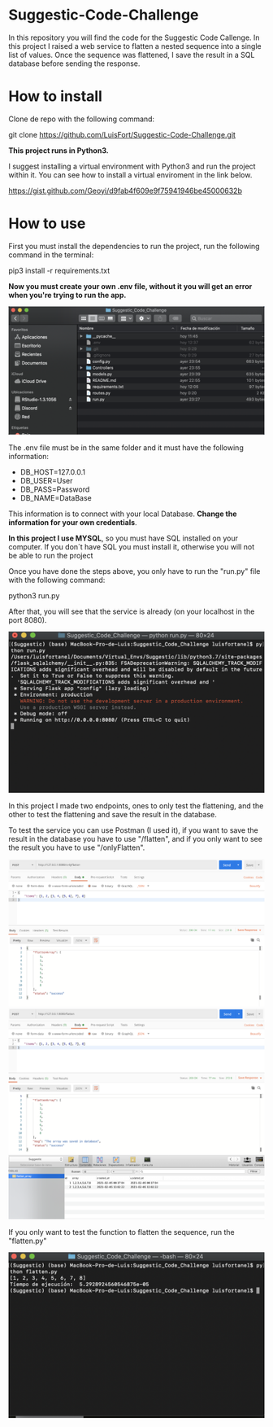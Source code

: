 # Suggestic-Code-Challenge
In this repository you will find the code for the Suggestic Code Callenge. In this project I raised a web service to flatten a nested sequence into a single
list of values. Once the sequence was flattened, I save the result in a SQL database before sending the response.

# How to install
Clone de repo with the following command:

git clone https://github.com/LuisFort/Suggestic-Code-Challenge.git

**This project runs in Python3.**

I suggest installing a virtual environment with Python3 and run the project within it. 
You can see how to install a virtual enviroment in the link below.

https://gist.github.com/Geoyi/d9fab4f609e9f75941946be45000632b

# How to use

First you must install the dependencies to run the project, run the following command in the terminal:

pip3 install -r requirements.txt

**Now you must create your own .env file, without it you will get an error when you're trying to run the app.**

<img src="images/creating_env.png" title="creating_env_file">


The .env file must be in the same folder and it must have the following information:

- DB_HOST=127.0.0.1
- DB_USER=User
- DB_PASS=Password
- DB_NAME=DataBase

This information is to connect with your local Database. **Change the information for your own credentials**.

**In this project I use MYSQL**, so you must have SQL installed on your computer. If you don´t have SQL you must install it, otherwise you will not be able to run the project

Once you have done the steps above, you only have to run the "run.py" file with the following command:

python3 run.py

After that, you will see that the service is already (on your localhost in the port 8080).

<img src="images/running_app.png" title="creating_env_file">


In this project I made two endpoints, ones to only test the flattening, and the other to test the flattening and save the result in the database.

To test the service you can use Postman (I used it), if you want to save the result in the database you have to use "/flatten", and if you only want to see the result you have to use "/onlyFlatten".

<img src="images/testing_1.png" title="testing_1">



<img src="images/testing_2.png" title="testing_2">



<img src="images/database.png" title="saving_database">


If you only want to test the function to flatten the sequence, run the "flatten.py" 

<img src="images/only_flatten.png" title="only_flatten">


